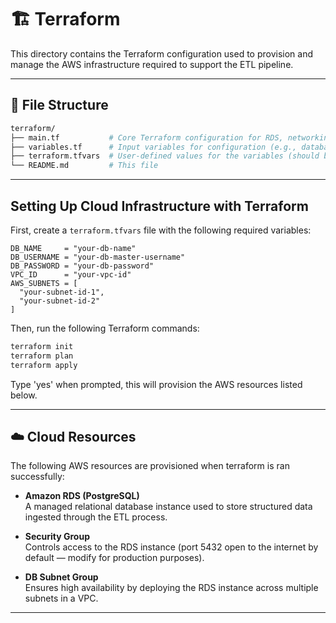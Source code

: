 # 🏗️ Terraform

This directory contains the Terraform configuration used to provision and manage the AWS infrastructure required to support the ETL pipeline.

---

## 📁 File Structure

```bash
terraform/
├── main.tf           # Core Terraform configuration for RDS, networking, and security groups
├── variables.tf      # Input variables for configuration (e.g., database credentials, subnet IDs, etc.)
├── terraform.tfvars  # User-defined values for the variables (should be created manually)
└── README.md         # This file
```

---

## Setting Up Cloud Infrastructure with Terraform

First, create a `terraform.tfvars` file with the following required variables:

```
DB_NAME     = "your-db-name"
DB_USERNAME = "your-db-master-username"
DB_PASSWORD = "your-db-password"
VPC_ID      = "your-vpc-id"
AWS_SUBNETS = [
  "your-subnet-id-1",
  "your-subnet-id-2"
]
```
Then, run the following Terraform commands:
```bash
terraform init
terraform plan
terraform apply
```
Type 'yes' when prompted, this will provision the AWS resources listed below.

---

## ☁️ Cloud Resources

The following AWS resources are provisioned when terraform is ran successfully:

- **Amazon RDS (PostgreSQL)**  
  A managed relational database instance used to store structured data ingested through the ETL process.
  
- **Security Group**  
  Controls access to the RDS instance (port 5432 open to the internet by default — modify for production purposes).

- **DB Subnet Group**  
  Ensures high availability by deploying the RDS instance across multiple subnets in a VPC.
  
---